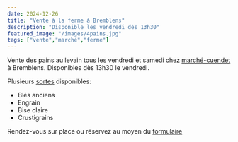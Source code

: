 ```yaml
---
date: 2024-12-26
title: "Vente à la ferme à Bremblens"
description: "Disponible les vendredi dès 13h30"
featured_image: "/images/4pains.jpg"
tags: ["vente","marché","ferme"]
---
```


Vente des pains au levain tous les vendredi et samedi chez [marché-cuendet](https://www.marche-cuendet.ch/purchase) à Bremblens.
Disponibles dès 13h30 le vendredi.

Plusieurs [sortes](/recettes) disponibles:

- Blés anciens
- Engrain
- Bise claire
- Crustigrains

Rendez-vous sur place ou réservez au moyen du [formulaire](/contact)
